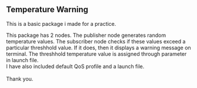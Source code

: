
## **Temperature Warning**

This is a basic package i made for a practice.<br>

This package has 2 nodes. The publisher node generates random temperature values. The subscriber node checks if these values exceed a particular threshhold value. If it does, then it displays a warning message on terminal. The threshhold temperature value is assigned through parameter in launch file.  
I have also included default QoS profile and a launch file.  
<br>
Thank you.  
